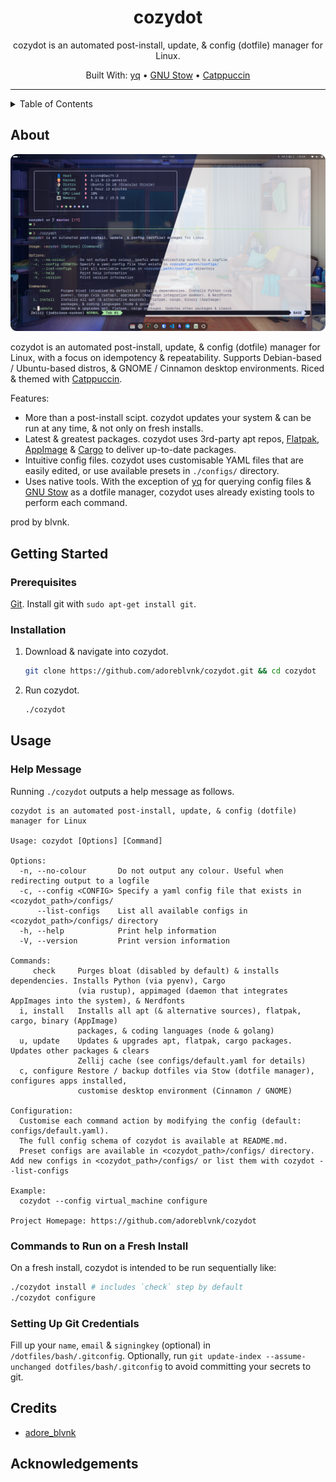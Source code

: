 <div align="center"> <!-- use align as CSS is not allowed on GitHub markdown https://github.com/orgs/community/discussions/22728 -->
  <!-- <img src="<logo_path>" width=100> <!-- Logo -->
  <h1>cozydot</h1> <!-- Project Name -->
  <p> <!-- Description -->
    cozydot is an automated post-install, update, & config (dotfile) manager for Linux.
  </p>
  <p> <!-- Built With -->
    Built With: <a href="https://github.com/mikefarah/yq">yq</a> &bull; <a href="https://www.gnu.org/s/stow">GNU Stow</a> &bull; <a href="https:catppuccin.com">Catppuccin</a>
  </p>
</div>

---

<details>
<summary>Table of Contents</summary>

- [About](#about)
- [Getting Started](#getting-started)
  - [Prerequisites](#prerequisites)
  - [Installation](#installation)
- [Usage](#usage)
  - [Help Message](#help-message)
  - [Commands to Run on a Fresh Install](#commands-to-run-on-a-fresh-install)
  - [Setting Up Git Credentials](#setting-up-git-credentials)
</details>

## About

<div align="center"><img src="./assets/cozydot_cover.png" alt="result" width=750></div>

cozydot is an automated post-install, update, & config (dotfile) manager for Linux, with a focus on idempotency & repeatability. Supports Debian-based / Ubuntu-based distros, & GNOME / Cinnamon desktop environments. Riced & themed with [Catppuccin](https:catppuccin.com).

Features:

- More than a post-install scipt. cozydot updates your system & can be run at any time, & not only on fresh installs.
- Latest & greatest packages. cozydot uses 3rd-party apt repos, [Flatpak](https://flatpak.org/), [AppImage](https://appimage.org/) & [Cargo](https://doc.rust-lang.org/cargo/) to deliver up-to-date packages.
- Intuitive config files. cozydot uses customisable YAML files that are easily edited, or use available presets in `./configs/` directory.
- Uses native tools. With the exception of [yq](https://github.com/mikefarah/yq) for querying config files & [GNU Stow](https://www.gnu.org/s/stow) as a dotfile manager, cozydot uses already existing tools to perform each command.

prod by blvnk.

## Getting Started

### Prerequisites

[Git](https://git-scm.com/downloads/linux). Install git with `sudo apt-get install git`.

### Installation

1. Download & navigate into cozydot.
   ```bash
   git clone https://github.com/adoreblvnk/cozydot.git && cd cozydot
   ```
2. Run cozydot.
   ```bash
   ./cozydot
   ```

## Usage

### Help Message

Running `./cozydot` outputs a help message as follows.

```
cozydot is an automated post-install, update, & config (dotfile) manager for Linux

Usage: cozydot [Options] [Command]

Options:
  -n, --no-colour       Do not output any colour. Useful when redirecting output to a logfile
  -c, --config <CONFIG> Specify a yaml config file that exists in <cozydot_path>/configs/
      --list-configs    List all available configs in <cozydot_path>/configs/ directory
  -h, --help            Print help information
  -V, --version         Print version information

Commands:
     check     Purges bloat (disabled by default) & installs dependencies. Installs Python (via pyenv), Cargo
               (via rustup), appimaged (daemon that integrates AppImages into the system), & Nerdfonts
  i, install   Installs all apt (& alternative sources), flatpak, cargo, binary (AppImage)
               packages, & coding languages (node & golang)
  u, update    Updates & upgrades apt, flatpak, cargo packages. Updates other packages & clears
               Zellij cache (see configs/default.yaml for details)
  c, configure Restore / backup dotfiles via Stow (dotfile manager), configures apps installed,
               customise desktop environment (Cinnamon / GNOME)

Configuration:
  Customise each command action by modifying the config (default: configs/default.yaml).
  The full config schema of cozydot is available at README.md.
  Preset configs are available in <cozydot_path>/configs/ directory. Add new configs in <cozydot_path>/configs/ or list them with cozydot --list-configs

Example:
  cozydot --config virtual_machine configure

Project Homepage: https://github.com/adoreblvnk/cozydot
```

### Commands to Run on a Fresh Install

On a fresh install, cozydot is intended to be run sequentially like:
```bash
./cozydot install # includes `check` step by default
./cozydot configure
```

### Setting Up Git Credentials

Fill up your `name`, `email` & `signingkey` (optional) in `/dotfiles/bash/.gitconfig`. Optionally, run `git update-index --assume-unchanged dotfiles/bash/.gitconfig` to avoid committing your secrets to git.

## Credits <!-- omit in toc -->

- [adore_blvnk](https://x.com/adore_blvnk)

## Acknowledgements  <!-- omit in toc -->

<!-- Inspired by Best-README-Template (https://github.com/othneildrew/Best-README-Template) -->
<!-- Table of Contents generated by Markdown All in One (https://github.com/yzhang-gh/vscode-markdown) -->
